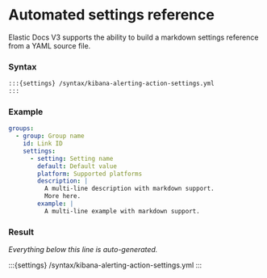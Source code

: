 # Automated settings reference

Elastic Docs V3 supports the ability to build a markdown settings reference from a YAML source file.

### Syntax

```markdown
:::{settings} /syntax/kibana-alerting-action-settings.yml
:::
```

### Example

```yaml
groups:
  - group: Group name
    id: Link ID
    settings:
      - setting: Setting name
        default: Default value
        platform: Supported platforms
        description: |
          A multi-line description with markdown support.
          More here.
        example: |
          A multi-line example with markdown support.
```

### Result

_Everything below this line is auto-generated._

:::{settings} /syntax/kibana-alerting-action-settings.yml
:::